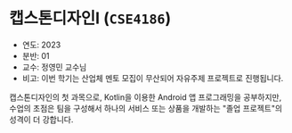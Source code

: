 # 캡스톤디자인I (`CSE4186`)

* 연도: 2023
* 분반: 01
* 교수: 정영민 교수님
* 비고: 이번 학기는 산업체 멘토 모집이 무산되어 자유주제 프로젝트로 진행됩니다.

캡스톤디자인의 첫 과목으로, Kotlin을 이용한 Android 앱 프로그래밍을 공부하지만,
수업의 초점은 팀을 구성해서 하나의 서비스 또는 상품을 개발하는 "졸업 프로젝트"의
성격이 더 강합니다.
